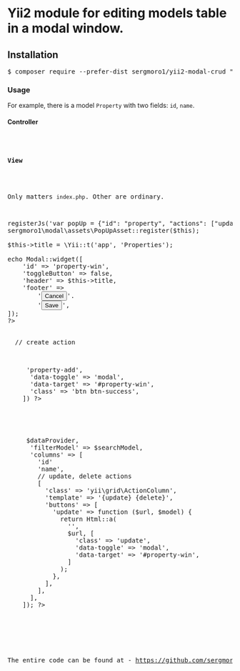<h1>Yii2 module for editing models table in a modal window.</h1>

<h2>Installation</h2>

<pre>
$ composer require --prefer-dist sergmoro1/yii2-modal-crud "dev-master"
</pre>

<h3>Usage</h3>

For example, there is a model <code>Property</code> with two fields: <code>id</code>, <code>name</code>. 

<h4>Controller</h4>

<pre>
<?php
namespace backend\controllers;

use sergmoro1\modal\controllers\ModalController;

use common\models\Property;
use common\models\PropertySearch;

class PropertyController extends ModalController
{
  public function newModel() { return new Property(); }
  public function newSearch() { return new PropertySearch(); }
}
</pre>

<h4>View</h4>

Only matters <code>index.php</code>. Other are ordinary.

<pre>
<?php
use yii\helpers\Html;
use yii\grid\GridView;
use yii\bootstrap\Modal;

use sergmoro1\lookup\Module;

// bind actions
$this->registerJs('var popUp = {"id": "property", "actions": ["update"]};', yii\web\View::POS_HEAD);
sergmoro1\modal\assets\PopUpAsset::register($this);

$this->title = \Yii::t('app', 'Properties');

echo Modal::widget([
    'id' => 'property-win',
    'toggleButton' => false,
    'header' => $this->title,
    'footer' => 
        '<button type="button" class="btn btn-default" data-dismiss="modal">Cancel</button>'. 
        '<button type="button" class="btn btn-primary">Save</button>',
]);
?>

<div class="property-index">
  // create action
  <p>
    <?= Html::a('glyphicon glyphicon-plus', ['create'], [
      'id' => 'property-add',
      'data-toggle' => 'modal',
      'data-target' => '#property-win',
      'class' => 'btn btn-success',
    ]) ?>
  </p>
  <div class="table-responsive">
    <?= GridView::widget([
      'dataProvider' => $dataProvider,
      'filterModel' => $searchModel,
      'columns' => [
        'id'
        'name',
        // update, delete actions
        [
          'class' => 'yii\grid\ActionColumn',
          'template' => '{update} {delete}',
          'buttons' => [
            'update' => function ($url, $model) {
              return Html::a(
                '<span class="glyphicon glyphicon-pencil"></span>', 
                $url, [
                  'class' => 'update',
                  'data-toggle' => 'modal',
                  'data-target' => '#property-win',
                ]
              );
            },
          ],
        ],
      ],
    ]); ?>
  </div>
</div>
</pre>

The entire code can be found at - https://github.com/sergmoro1/yii2-lookup.

